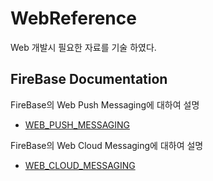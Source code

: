 # WebReference
Web 개발시 필요한 자료를 기술 하였다.

## FireBase Documentation
FireBase의 Web Push Messaging에 대하여 설명
- [WEB_PUSH_MESSAGING](https://developers.google.com/web/fundamentals/getting-started/codelabs/push-notifications/)

FireBase의 Web Cloud Messaging에 대하여 설명
- [WEB_CLOUD_MESSAGING](https://firebase.google.com/docs/cloud-messaging/admin/send-messages)
